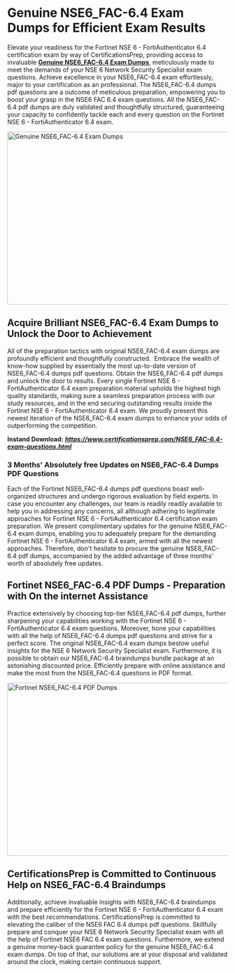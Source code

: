 <h1><strong>Genuine NSE6_FAC-6.4 Exam Dumps for Efficient Exam Results</strong></h1>
<p>Elevate your readiness for the Fortinet NSE 6 - FortiAuthenticator 6.4 certification exam by way of CertificationsPrep, providing access to invaluable <a href="https://www.certificationsprep.com/NSE6_FAC-6.4-exam-questions.html"><strong>Genuine NSE6_FAC-6.4 Exam Dumps</strong></a>, meticulously made to meet the demands of your NSE 6 Network Security Specialist exam questions. Achieve excellence in your NSE6_FAC-6.4 exam effortlessly, major to your certification as an professional. The NSE6_FAC-6.4 dumps pdf questions are a outcome of meticulous preparation, empowering you to boost your grasp in the NSE6 FAC 6.4 exam questions. All the NSE6_FAC-6.4 pdf dumps are duly validated and thoughtfully structured, guaranteeing your capacity to confidently tackle each and every question on the Fortinet NSE 6 - FortiAuthenticator 6.4 exam.</p>
<p><img src="https://i.imgur.com/XTkKqDV.png" alt="Genuine NSE6_FAC-6.4 Exam Dumps" width="700" height="394" /></p>
<h2><strong>Acquire Brilliant NSE6_FAC-6.4 Exam Dumps to Unlock the Door to Achievement</strong></h2>
<p>All of the preparation tactics with original NSE6_FAC-6.4 exam dumps are profoundly efficient and thoughtfully constructed.&nbsp; Embrace the wealth of know-how supplied by essentially the most up-to-date version of NSE6_FAC-6.4 dumps pdf questions. Obtain the NSE6_FAC-6.4 pdf dumps and unlock the door to results. Every single Fortinet NSE 6 - FortiAuthenticator 6.4 exam preparation material upholds the highest high quality standards, making sure a seamless preparation process with our study resources, and in the end securing outstanding results inside the Fortinet NSE 6 - FortiAuthenticator 6.4 exam. We proudly present this newest iteration of the NSE6_FAC-6.4 exam dumps to enhance your odds of outperforming the competition.</p>
<p><strong>Instand Download:</strong>&nbsp;<strong><a href="https://www.certificationsprep.com/NSE6_FAC-6.4-exam-questions.html"><em>https://www.certificationsprep.com/NSE6_FAC-6.4-exam-questions.html</em></a></strong></p>
<h3><strong>3 Months' Absolutely free Updates on NSE6_FAC-6.4 Dumps PDF Questions</strong></h3>
<p>Each of the Fortinet NSE6_FAC-6.4 dumps pdf questions boast well-organized structures and undergo rigorous evaluation by field experts. In case you encounter any challenges, our team is readily readily available to help you in addressing any concerns, all although adhering to legitimate approaches for Fortinet NSE 6 - FortiAuthenticator 6.4 certification exam preparation. We present complimentary updates for the genuine NSE6_FAC-6.4 exam dumps, enabling you to adequately prepare for the demanding Fortinet NSE 6 - FortiAuthenticator 6.4 exam, armed with all the newest approaches. Therefore, don't hesitate to procure the genuine NSE6_FAC-6.4 pdf dumps, accompanied by the added advantage of three months' worth of absolutely free updates.</p>
<h2><strong>Fortinet NSE6_FAC-6.4 PDF Dumps - Preparation with On the internet Assistance</strong></h2>
<p>Practice extensively by choosing top-tier NSE6_FAC-6.4 pdf dumps, further sharpening your capabilities working with the Fortinet NSE 6 - FortiAuthenticator 6.4 exam questions. Moreover, hone your capabilities with all the help of NSE6_FAC-6.4 dumps pdf questions and strive for a perfect score. The original NSE6_FAC-6.4 exam dumps bestow useful insights for the NSE 6 Network Security Specialist exam. Furthermore, it is possible to obtain our NSE6_FAC-6.4 braindumps bundle package at an astonishing discounted price. Efficiently prepare with online assistance and make the most from the NSE6_FAC-6.4 questions in PDF format.</p>
<p><a href="https://www.certificationsprep.com/NSE6_FAC-6.4-exam-questions.html"><img src="https://i.imgur.com/DQYUJ45.png" alt="Fortinet NSE6_FAC-6.4 PDF Dumps" width="700" height="394" /></a></p>
<h2><strong>CertificationsPrep is Committed to Continuous Help on NSE6_FAC-6.4 Braindumps</strong></h2>
<p>Additionally, achieve invaluable insights with NSE6_FAC-6.4 braindumps and prepare efficiently for the Fortinet NSE 6 - FortiAuthenticator 6.4 exam with the best recommendations. CertificationsPrep is committed to elevating the caliber of the NSE6 FAC 6.4 dumps pdf questions. Skillfully prepare and conquer your NSE 6 Network Security Specialist exam with all the help of Fortinet NSE6 FAC 6.4 exam questions. Furthermore, we extend a genuine money-back guarantee policy for the genuine NSE6_FAC-6.4 exam dumps. On top of that, our solutions are at your disposal and validated around the clock, making certain continuous support.</p>
